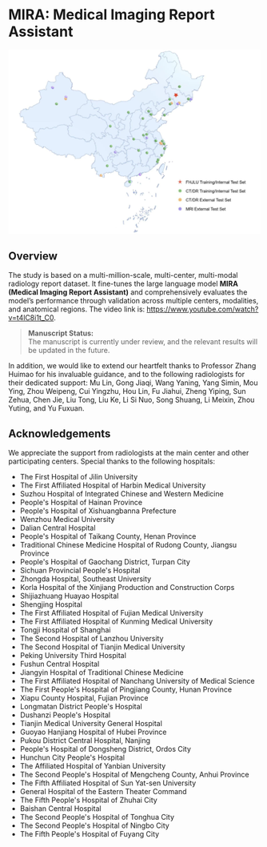 # MIRA: Medical Imaging Report Assistant

![Multi-center distribution map](Image/Multi_Centers.jpg)


## Overview
The study is based on a multi-million-scale, multi-center, multi-modal radiology report dataset. It fine-tunes the large language model **MIRA (Medical Imaging Report Assistant)** and comprehensively evaluates the model’s performance through validation across multiple centers, modalities, and anatomical regions. The video link is: https://www.youtube.com/watch?v=t4lC8i1t_C0.

> **Manuscript Status:**  
> The manuscript is currently under review, and the relevant results will be updated in the future.

In addition, we would like to extend our heartfelt thanks to Professor Zhang Huimao for his invaluable guidance, and to the following radiologists for their dedicated support: Mu Lin, Gong Jiaqi, Wang Yaning, Yang Simin, Mou Ying, Zhou Weipeng, Cui Yingzhu, Hou Lin, Fu Jiahui, Zheng Yiping, Sun Zehua, Chen Jie, Liu Tong, Liu Ke, Li Si Nuo, Song Shuang, Li Meixin, Zhou Yuting, and Yu Fuxuan.

## Acknowledgements
We appreciate the support from radiologists at the main center and other participating centers. Special thanks to the following hospitals:

- The First Hospital of Jilin University  
- The First Affiliated Hospital of Harbin Medical University  
- Suzhou Hospital of Integrated Chinese and Western Medicine  
- People's Hospital of Hainan Province  
- People's Hospital of Xishuangbanna Prefecture  
- Wenzhou Medical University  
- Dalian Central Hospital  
- People's Hospital of Taikang County, Henan Province  
- Traditional Chinese Medicine Hospital of Rudong County, Jiangsu Province  
- People's Hospital of Gaochang District, Turpan City  
- Sichuan Provincial People's Hospital  
- Zhongda Hospital, Southeast University  
- Korla Hospital of the Xinjiang Production and Construction Corps  
- Shijiazhuang Huayao Hospital  
- Shengjing Hospital  
- The First Affiliated Hospital of Fujian Medical University  
- The First Affiliated Hospital of Kunming Medical University  
- Tongji Hospital of Shanghai
- The Second Hospital of Lanzhou University  
- The Second Hospital of Tianjin Medical University  
- Peking University Third Hospital  
- Fushun Central Hospital  
- Jiangyin Hospital of Traditional Chinese Medicine  
- The First Affiliated Hospital of Nanchang University of Medical Science  
- The First People's Hospital of Pingjiang County, Hunan Province  
- Xiapu County Hospital, Fujian Province  
- Longmatan District People's Hospital  
- Dushanzi People's Hospital  
- Tianjin Medical University General Hospital  
- Guoyao Hanjiang Hospital of Hubei Province  
- Pukou District Central Hospital, Nanjing  
- People's Hospital of Dongsheng District, Ordos City  
- Hunchun City People's Hospital  
- The Affiliated Hospital of Yanbian University  
- The Second People's Hospital of Mengcheng County, Anhui Province  
- The Fifth Affiliated Hospital of Sun Yat-sen University  
- General Hospital of the Eastern Theater Command  
- The Fifth People's Hospital of Zhuhai City  
- Baishan Central Hospital  
- The Second People's Hospital of Tonghua City  
- The Second People's Hospital of Ningbo City  
- The Fifth People's Hospital of Fuyang City

